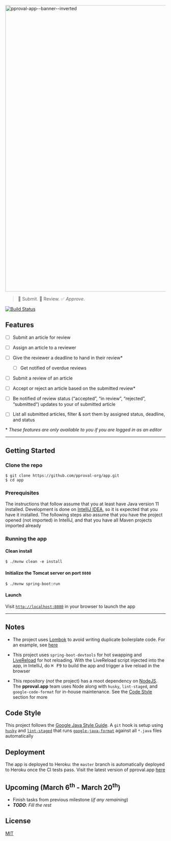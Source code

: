 ﻿<a href="https://pproval.herokuapp.com" target="_blank" rel="noopener noreferrer"><img width="900" src=".github/banner@2x.png" alt="pproval-app--banner--inverted" /></a>

> 📑 Submit. 🧐 Review. ✅ _Approve_.

[![Build Status](https://travis-ci.com/yeskunall/pproval.app.svg?branch=master)](https://travis-ci.com/yeskunall/pproval.app)

## Features

- [ ] Submit an article for review

- [ ] Assign an article to a reviewer

- [ ] Give the reviewer a deadline to hand in their review*
    - [ ] Get notified of overdue reviews

- [ ] Submit a review of an article

- [ ] Accept or reject an article based on the submitted review*

- [ ] Be notified of review status (“accepted”, “in review”, “rejected”, “submitted“) updates to your of submitted article

- [ ] List all submitted articles, filter & sort them by assigned status, deadline, and status

\* _These features are only available to you if you are logged in as an editor_

---

## Getting Started

### Clone the repo

```shell
$ git clone https://github.com/pproval-org/app.git
$ cd app
```

### Prerequisites

The instructions that follow assume that you at least have Java version 11 installed. Development is done on [IntelliJ IDEA](https://www.jetbrains.com/idea/), so it is expected that you have it installed. The following steps also assume that you have the project opened (not imported) in IntelliJ, and that you have all Maven projects imported already

### Running the app

#### Clean install

```shell
$ ./mvnw clean -e install
```

#### Initialize the Tomcat server on port `8080`

```shell
$ ./mvnw spring-boot:run
```

#### Launch

Visit [`http://localhost:8080`](http://localhost:8080) in your browser to launch the app

---

## Notes

* The project uses [Lombok](https://projectlombok.org/) to avoid writing duplicate boilerplate code. For an example, see [here](https://projectlombok.org/features/GetterSetter)

* This project uses `spring-boot-devtools` for hot swapping and [LiveReload](http://livereload.com/) for hot reloading. With the LiveReload script injected into the app, in IntelliJ, do <kbd>⌘ F9</kbd> to build the app and trigger a live reload in the browser

* This repository (_not_ the project) has a moot dependency on [NodeJS](https://nodejs.org/en/). The __pproval.app__ team uses Node along with `husky`, `lint-staged`, and `google-code-format` for in-house maintenance. See the [Code Style](#code-style) section for more

## Code Style

This project follows the [Google Java Style Guide](https://google.github.io/styleguide/javaguide.html). A `git` hook is setup using [`husky`](https://github.com/typicode/husky) and [`lint-staged`](https://github.com/okonet/lint-staged) that runs [`google-java-format`](https://github.com/google/google-java-format) against all `*.java` files automatically

## Deployment

The app is deployed to Heroku: the `master` branch is automatically deployed to Heroku once the CI tests pass. Visit the latest version of pproval.app [here](https://pproval.herokuapp.com)

## Upcoming (March 6<sup>th</sup> - March 20<sup>th</sup>)

- Finish tasks from previous milestone (_if any remaining_)
- *__TODO__: Fill the rest*

## License

[MIT](./LICENSE)


